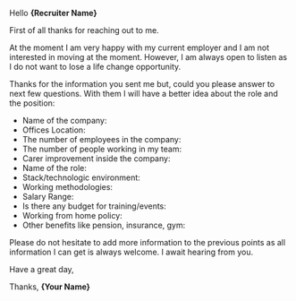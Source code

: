 Hello **{Recruiter Name}**
 
First of all thanks for reaching out to me.
 
At the moment I am very happy with my current employer and I am not interested in moving at the moment. However, I am always open to listen as I do not want to lose a life change opportunity. 
 
Thanks for the information you sent me but, could you please answer to next few questions. With them I will have a better idea about the role and the position:
 
- Name of the company:
- Offices Location:
- The number of employees in the company:
- The number of people working in my team:
- Carer improvement inside the company: 
- Name of the role:
- Stack/technologic environment:
- Working methodologies:
- Salary Range:
- Is there any budget for training/events:
- Working from home policy:
- Other benefits like pension, insurance, gym:

Please do not hesitate to add more information to the previous points as all information I can get is always welcome.
I await hearing from you. 

Have a great day, 

Thanks, **{Your Name}**